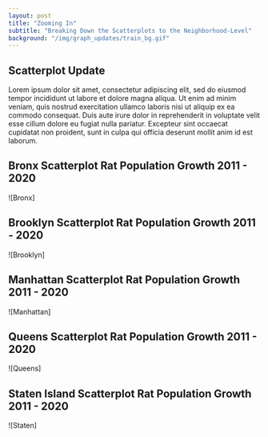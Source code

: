 ```yaml
---
layout: post
title: "Zooming In"
subtitle: "Breaking Down the Scatterplots to the Neighborhood-Level"
background: "/img/graph_updates/train_bg.gif"
---
```


## Scatterplot Update

Lorem ipsum dolor sit amet, consectetur adipiscing elit, sed do eiusmod tempor incididunt ut labore et dolore magna aliqua. Ut enim ad minim veniam, quis nostrud exercitation ullamco laboris nisi ut aliquip ex ea commodo consequat. Duis aute irure dolor in reprehenderit in voluptate velit esse cillum dolore eu fugiat nulla pariatur. Excepteur sint occaecat cupidatat non proident, sunt in culpa qui officia deserunt mollit anim id est laborum.

## Bronx Scatterplot Rat Population Growth 2011 - 2020

![Bronx]

## Brooklyn Scatterplot Rat Population Growth 2011 - 2020

![Brooklyn]

## Manhattan Scatterplot Rat Population Growth 2011 - 2020

![Manhattan]

## Queens Scatterplot Rat Population Growth 2011 - 2020

![Queens]

## Staten Island Scatterplot Rat Population Growth 2011 - 2020

![Staten]

